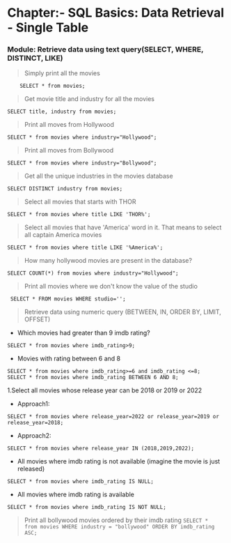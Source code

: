 # Chapter:- SQL Basics: Data Retrieval - Single Table
### Module: Retrieve data using text query(SELECT, WHERE, DISTINCT, LIKE)

> Simply print all the movies 
```
	SELECT * from movies;
```
>Get movie title and industry for all the movies
```
SELECT title, industry from movies;

```
>Print all moves from Hollywood 
```
SELECT * from movies where industry="Hollywood";
```
>Print all moves from Bollywood 
```
SELECT * from movies where industry="Bollywood";
```
>Get all the unique industries in the movies database
```
SELECT DISTINCT industry from movies;
```
>Select all movies that starts with THOR
```
SELECT * from movies where title LIKE 'THOR%';
```
>Select all movies that have 'America' word in it. That means to select all captain America movies
```
SELECT * from movies where title LIKE '%America%';

```
>How many hollywood movies are present in the database?
```
SELECT COUNT(*) from movies where industry="Hollywood";
```
>Print all  movies where we don't know the value of the studio
```
 SELECT * FROM movies WHERE studio='';

```
>Retrieve data using numeric query (BETWEEN, IN, ORDER BY, LIMIT, OFFSET)
- Which movies had greater than 9 imdb rating?
```
SELECT * from movies where imdb_rating>9;

```
- Movies with rating between 6 and 8
```
SELECT * from movies where imdb_rating>=6 and imdb_rating <=8;
SELECT * from movies where imdb_rating BETWEEN 6 AND 8;

```
1.Select all movies whose release year can be 2018 or 2019 or 2022
 - Approach1:
 ```
 SELECT * from movies where release_year=2022 or release_year=2019 or release_year=2018;
 ```
 - Approach2:
```
SELECT * from movies where release_year IN (2018,2019,2022);
```
- All movies where imdb rating is not available (imagine the movie is just released)
```
SELECT * from movies where imdb_rating IS NULL;
```
- All movies where imdb rating is available 
```
SELECT * from movies where imdb_rating IS NOT NULL;
```
> Print all bollywood movies ordered by their imdb rating
	```SELECT * 
        from movies WHERE industry = "bollywood"
        ORDER BY imdb_rating ASC;```




